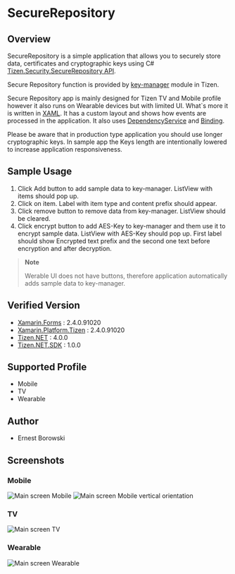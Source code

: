# SecureRepository
## Overview
SecureRepository is a simple application that allows you to securely store data, certificates and cryptographic keys
using C# [Tizen.Security.SecureRepository API](https://developer.tizen.org/dev-guide/csapi/api/Tizen.Security.SecureRepository.html).

Secure Repository function is provided by [key-manager](https://wiki.tizen.org/Security/Tizen_3.X_Key_Manager) module in Tizen.

Secure Repository app is mainly designed for Tizen TV and Mobile profile however it also runs on Wearable devices but with limited UI.
What`s more it is written in [XAML](https://developer.xamarin.com/guides/xamarin-forms/xaml/).
It has a custom layout and shows how events are processed in the application.
It also uses [DependencyService](https://developer.xamarin.com/guides/xamarin-forms/application-fundamentals/dependency-service/)
and [Binding](https://developer.xamarin.com/guides/xamarin-forms/xaml/xaml-basics/data_binding_basics/).

Please be aware that in production type application you should use longer cryptographic keys.
In sample app the Keys length are intentionally lowered to increase application responsiveness.

## Sample Usage
1. Click Add button to add sample data to key-manager. ListView with items should pop up.
2. Click on item. Label with item type and content prefix should appear.
3. Click remove button to remove data from key-manager. ListView should be cleared.
4. Click encrypt button to add AES-Key to key-manager and them use it to encrypt sample data.
ListView with AES-Key should pop up. First label should show Encrypted text prefix
and the second one text before encryption and after decryption.

> **Note**
>
> Werable UI does not have buttons, therefore application automatically adds sample data
to key-manager.

## Verified Version
* [Xamarin.Forms](https://www.xamarin.com/forms) : 2.4.0.91020
* [Xamarin.Platform.Tizen](https://www.xamarin.com/forms) : 2.4.0.91020
* [Tizen.NET](https://www.tizen.org/) : 4.0.0
* [Tizen.NET.SDK](https://www.tizen.org/) : 1.0.0

## Supported Profile
* Mobile
* TV
* Wearable

## Author
* Ernest Borowski

## Screenshots
### Mobile
![Main screen Mobile](./Screenshots/Tizen/main_screen_Mobile.png)
![Main screen Mobile vertical orientation](./Screenshots/Tizen/main_screen_Mobile_vertical.png)
### TV
![Main screen TV](./Screenshots/Tizen/main_screen_TV.png)
### Wearable
![Main screen Wearable](./Screenshots/Tizen/main_screen_Wearable.png)
